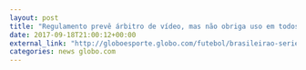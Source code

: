 ```yaml
---
layout: post
title: "Regulamento prevê árbitro de vídeo, mas não obriga uso em todos os jogos "
date: 2017-09-18T21:00:12+00:00
external_link: "http://globoesporte.globo.com/futebol/brasileirao-serie-a/noticia/regulamento-preve-arbitro-de-video-mas-nao-obriga-uso-em-todos-os-jogos.ghtml"
categories: news globo.com
---
```

